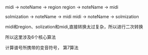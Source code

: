 midi -> noteName -> region
region -> noteName -> midi

solmization -> noteName -> midi
midi -> noteName -> solmization

midi和region、solization和midi,直接转换太过复杂，所以进行二次转换

所以这里涉及6个核心算法

计算谱号所携带的变音符号， 第7算法
